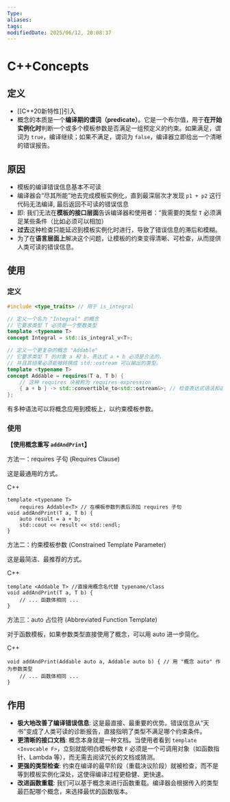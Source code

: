 ```yaml
---
Type:
aliases: 
tags: 
modifiedDate: 2025/06/12, 20:08:37
---
```


# C++Concepts

## 定义

- [[C++20新特性]]引入
- 概念的本质是一个**编译期的谓词（predicate）**。它是一个布尔值，用于**在开始实例化时**判断一个或多个模板参数是否满足一组预定义的约束。如果满足，谓词为 `true`，编译继续；如果不满足，谓词为 `false`，编译器立即给出一个清晰的错误报告。

## 原因

- 模板的编译错误信息基本不可读
- 编译器会“尽其所能”地去完成模板实例化，直到最深层次才发现 `p1 + p2` 这行代码无法编译, 最后返回不可读的错误信息
- 即: 我们无法在**模板的接口层面**告诉编译器和使用者：“我需要的类型 `T` 必须满足某些条件（比如必须可以相加）
- **过去**这种检查只能延迟到模板实例化时进行，导致了错误信息的滞后和模糊。
- 为了在**语言层面上**解决这个问题，让模板的约束变得清晰、可检查，从而提供人类可读的错误信息。

## 使用

### 定义

```cpp
#include <type_traits> // 用于 is_integral

// 定义一个名为 "Integral" 的概念
// 它要求类型 T 必须是一个整数类型
template <typename T>
concept Integral = std::is_integral_v<T>;

// 定义一个更复杂的概念 "Addable"
// 它要求类型 T 的对象 a 和 b，表达式 a + b 必须是合法的，
// 并且其结果必须能被转换成 std::ostream 可以输出的类型。
template <typename T>
concept Addable = requires(T a, T b) {
    // 这种 requires 块被称为 requires-expression
    { a + b } -> std::convertible_to<std::ostream&>; // 检查表达式语法和返回类型约束
};
```

有多种语法可以将概念应用到模板上，以约束模板参数。

### 使用

**【使用概念重写 `addAndPrint`】**

方法一：requires 子句 (Requires Clause)

这是最通用的方式。

C++

```
template <typename T>
    requires Addable<T> // 在模板参数列表后添加 requires 子句
void addAndPrint(T a, T b) {
    auto result = a + b;
    std::cout << result << std::endl;
}
```

方法二：约束模板参数 (Constrained Template Parameter)

这是最简洁、最推荐的方式。

C++

```
template <Addable T> //直接用概念名代替 typename/class
void addAndPrint(T a, T b) {
    // ... 函数体相同 ...
}
```

方法三：auto 占位符 (Abbreviated Function Template)

对于函数模板，如果参数类型直接使用了概念，可以用 auto 进一步简化。

C++

```
void addAndPrint(Addable auto a, Addable auto b) { // 用 "概念 auto" 作为参数类型
    // ... 函数体相同 ...
}
```

## 作用

- **极大地改善了编译错误信息**: 这是最直接、最重要的优势。错误信息从“天书”变成了人类可读的诊断报告，直接指明了类型不满足哪个约束条件。
- **更清晰的接口文档**: 概念本身就是一种文档。当使用者看到 `template <Invocable F>`，立刻就能明白模板参数 `F` 必须是一个可调用对象（如函数指针、Lambda 等），而无需去阅读冗长的文档或猜测。
- **更强的类型检查**: 约束在编译的最早阶段（重载决议阶段）就被检查，而不是等到模板实例化深处，这使得编译过程更稳健、更快速。
- **改进函数重载**: 我们可以基于概念来进行函数重载。编译器会根据传入的类型最匹配哪个概念，来选择最优的函数版本。
